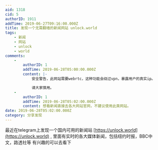 ```yaml
---
aid: 1318
cid: 5
authorID: 1911
addTime: 2019-06-27T09:16:00.000Z
title: 发现一个无需翻墙的新闻网站 unlock.world
tags:
    - 新闻
    - 网站
    - unlock
    - world
comments:
    -
        authorID: 1
        addTime: 2019-06-28T05:00:00.000Z
        content: |-
            安全警告，此网站需要webrtc，这种功能会绕过vpn，暴露用户的真实ip。

            请大家慎用。
    -
        authorID: 1
        addTime: 2019-06-28T05:02:00.000Z
        content: 想看新闻直接去各大网站官网，不建议使用此类网站。
date: 2019-06-28T05:02:00.000Z
category: 分享发现
---
```


最近在telegram上发现一个国内可用的新闻站 [https://unlock.world](https://unlock.world) , 里面有实时的各大媒体新闻，包括纽约时报，BBC中文，路透社等 有兴趣的可以去看下
